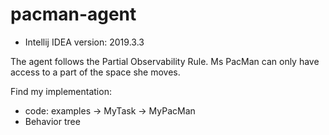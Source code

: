 # pacman-agent

- Intellij IDEA version: 2019.3.3
 
The agent follows the Partial Observability Rule. Ms PacMan can only have access to a part of the space she moves.

Find my implementation: 
- code: examples -> MyTask -> MyPacMan
- Behavior tree

